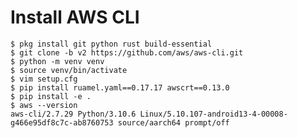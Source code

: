 # Install AWS CLI

<!-- markdownlint-disable MD013 -->

```shell
$ pkg install git python rust build-essential
$ git clone -b v2 https://github.com/aws/aws-cli.git
$ python -m venv venv
$ source venv/bin/activate
$ vim setup.cfg
$ pip install ruamel.yaml==0.17.17 awscrt==0.13.0
$ pip install -e .
$ aws --version
aws-cli/2.7.29 Python/3.10.6 Linux/5.10.107-android13-4-00008-g466e95df8c7c-ab8760753 source/aarch64 prompt/off
```

<!-- markdownlint-enable MD013 -->

